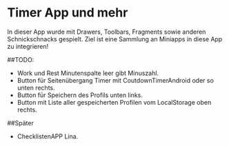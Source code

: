 # Timer App und mehr
In dieser App wurde mit Drawers, Toolbars, Fragments sowie anderen Schnickschnacks gespielt. Ziel ist eine Sammlung an Miniapps in diese App zu integrieren!

##TODO:
* Work und Rest Minutenspalte leer gibt Minuszahl.
* Button für Seitenübergang Timer mit CoutdownTimerAndroid oder so unten rechts.
* Button für Speichern des Profils unten links.
* Button mit Liste aller gespeicherten Profilen vom LocalStorage oben rechts.


##Später
* ChecklistenAPP Lina.
